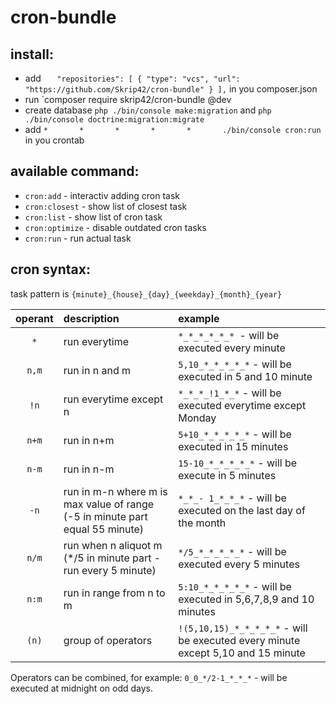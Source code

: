 # cron-bundle

## install:
- add `    "repositories": [
        {
            "type": "vcs",
            "url": "https://github.com/Skrip42/cron-bundle"
        }
    ],
` in you composer.json
- run `composer require skrip42/cron-bundle @dev
- create database `php ./bin/console make:migration` and `php ./bin/console doctrine:migration:migrate`
- add `*       *       *       *       *       ./bin/console cron:run` in you crontab 

## available command:
- `cron:add` - interactiv adding cron task
- `cron:closest` - show list of closest task
- `cron:list` - show list of cron task
- `cron:optimize` - disable outdated cron tasks
- `cron:run` - run actual task

## cron syntax:
task pattern is `{minute}_{house}_{day}_{weekday}_{month}_{year}`

| operant | description | example |
|:---:|:----|:---|
| `*` | run everytime | `*_*_*_*_*_* `- will be executed every minute |
| `n,m` | run in n and m | `5,10_*_*_*_*_*` - will be executed in 5 and 10 minute |
| `!n` | run everytime except n | `*_*_*_!1_*_*` - will be executed everytime except Monday |
| `n+m` | run in n+m | `5+10_*_*_*_*_*` - will be executed in 15 minutes |
| `n-m` | run in n-m | `15-10_*_*_*_*_*` - will be execute in 5 minutes |
| `-n` | run in m-n where m is max value of range (-5 in minute part equal 55 minute) | `*_*_- 1_*_*_*` - will be executed on the last day of the month |
| `n/m` | run when n aliquot m (*/5 in minute part - run every 5 minute) | `*/5_*_*_*_*_*` - will be executed every 5 minutes |
| `n:m` | run in range from n to m | `5:10_*_*_*_*_*` - will be executed in 5,6,7,8,9 and 10 minutes |
| `(n)` | group of operators | `!(5,10,15)_*_*_*_*_*` - will be executed every minute except 5,10 and 15 minute |

Operators can be combined, for example: `0_0_*/2-1_*_*_*` - will be executed at midnight on odd days.
